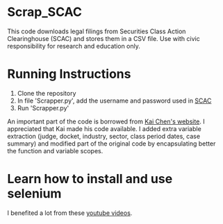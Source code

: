 # Scrap_SCAC
This code downloads legal filings from Securities Class Action Clearinghouse (SCAC) and stores them in a CSV file.
Use with civic responsibility for research and education only.

# Running Instructions
 1. Clone the repository
 2. In file 'Scrapper.py', add the username and password used in [SCAC](https://securities.stanford.edu/index.html)
 3. Run 'Scrapper.py'
 
An important part of the code is borrowed from [Kai Chen's website](http://kaichen.work/?p=1032). I appreciated that Kai made his code available.
I added extra variable extraction (judge, docket, industry, sector, class period dates, case summary) and modified part of the original code by encapsulating better the function and variable scopes. 

# Learn how to install and use selenium
I benefited a lot from these [youtube videos](https://www.youtube.com/watch?v=Xjv1sY630Uc&list=PLzMcBGfZo4-n40rB1XaJ0ak1bemvlqumQ).
